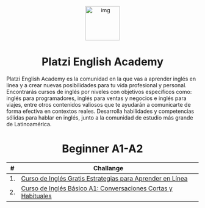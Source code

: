 <p align="center">
  <a href="https://platzi.com/escuela/escuela-ingles/" target="_blank">
    <img src="https://static.platzi.com/cdn-cgi/image/width=96,quality=75,format=auto/media/learningpath/badges/e12a32a9-6a1d-4a2d-837f-75178865c92a.jpg" alt="img" width="90" />
  </a>
</p>
<h1 align="center">
Platzi English Academy
</h1>
Platzi English Academy es la comunidad en la que vas a aprender inglés en línea y a crear nuevas posibilidades para tu vida profesional y personal. Encontrarás cursos de inglés por niveles con objetivos específicos como: inglés para programadores, inglés para ventas y negocios e inglés para viajes, entre otros contenidos valiosos que te ayudarán a comunicarte de forma efectiva en contextos reales. Desarrolla habilidades y competencias sólidas para hablar en inglés, junto a la comunidad de estudio más grande de Latinoamérica.

<h1 align="center">
Beginner A1-A2
</h1>

|# |Challange                |
|---|----------------|
|1. |[Curso de Inglés Gratis Estrategias para Aprender en Línea](https://github.com/elmergustavo/Platzi-English-Academy/tree/master/01.%20Curso%20de%20Ingl%C3%A9s%20Gratis%20Estrategias%20para%20Aprender%20en%20L%C3%ADnea)|
|2. |[Curso de Inglés Básico A1: Conversaciones Cortas y Habituales](https://github.com/elmergustavo/Platzi-English-Academy/tree/master/02.%20Curso%20de%20Ingl%C3%A9s%20B%C3%A1sico%20A1%20para%20Principiantes%202022)|
